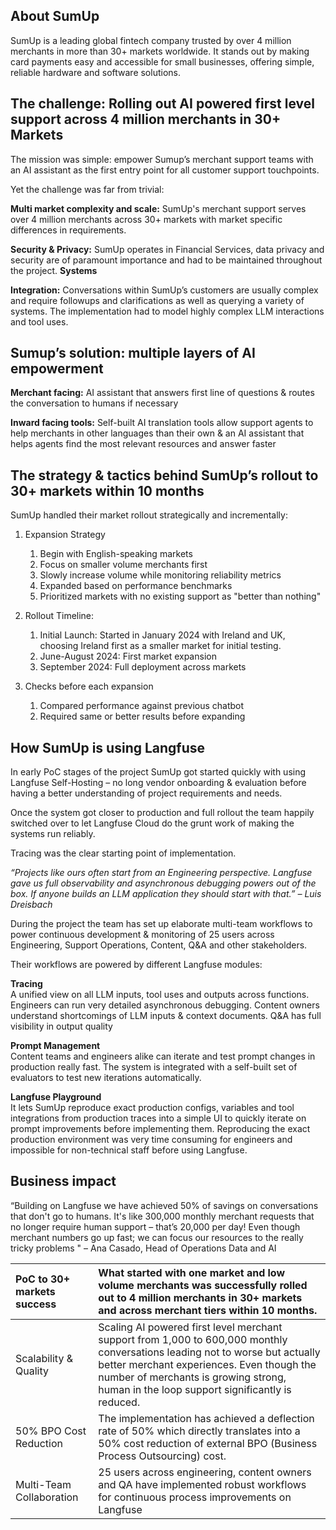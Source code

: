 ## **About SumUp**

SumUp is a leading global fintech company trusted by over 4 million merchants in more than 30+ markets worldwide. It stands out by making card payments easy and accessible for small businesses, offering simple, reliable hardware and software solutions. 

## **The challenge: Rolling out AI powered first level support across 4 million merchants in 30+ Markets**

The mission was simple: empower Sumup’s merchant support teams with an AI assistant as the first entry point for all customer support touchpoints.

Yet the challenge was far from trivial: 

**Multi market complexity and scale:** SumUp's merchant support serves over 4 million merchants across 30+ markets with market specific differences in requirements. 

**Security & Privacy:** SumUp operates in Financial Services, data privacy and security are of paramount importance and had to be maintained throughout the project. **Systems** 

**Integration:** Conversations within SumUp’s customers are usually complex and require followups and clarifications as well as querying a variety of systems. The implementation had to model highly complex LLM interactions and tool uses.

## **Sumup’s solution: multiple layers of AI empowerment**

**Merchant facing:** AI assistant that answers first line of questions & routes the conversation to humans if necessary 

**Inward facing tools:** Self-built AI translation tools allow support agents to help merchants in other languages than their own & an AI assistant that helps agents find the most relevant resources and answer faster

## **The strategy & tactics behind SumUp’s rollout to 30+ markets within 10 months**

SumUp handled their market rollout strategically and incrementally:

1. Expansion Strategy  
   1. Begin with English-speaking markets  
   2. Focus on smaller volume merchants first  
   3. Slowly increase volume while monitoring reliability metrics  
   4. Expanded based on performance benchmarks  
   5. Prioritized markets with no existing support as "better than nothing"

2. Rollout Timeline:  
   1. Initial Launch: Started in January 2024 with Ireland and UK, choosing Ireland first as a smaller market for initial testing.  
   2. June-August 2024: First market expansion  
   3. September 2024: Full deployment across markets

3. Checks before each expansion  
   1. Compared performance against previous chatbot  
   2. Required same or better results before expanding

## **How SumUp is using Langfuse**

In early PoC stages of the project SumUp got started quickly with using Langfuse Self-Hosting – no long vendor onboarding & evaluation before having a better understanding of project requirements and needs. 

Once the system got closer to production and full rollout the team happily switched over to let Langfuse Cloud do the grunt work of making the systems run reliably. 

Tracing was the clear starting point of implementation.

*“Projects like ours often start from an Engineering perspective. Langfuse gave us full observability and asynchronous debugging powers out of the box. If anyone builds an LLM application they should start with that.” – Luis Dreisbach*

During the project the team has set up elaborate multi-team workflows to power continuous development & monitoring of 25 users across Engineering, Support Operations, Content, Q\&A and other stakeholders.

Their workflows are powered by different Langfuse modules:

**Tracing**  
A unified view on all LLM inputs, tool uses and outputs across functions. Engineers can run very detailed asynchronous debugging. Content owners understand shortcomings of LLM inputs & context documents. Q\&A has full visibility in output quality

**Prompt Management**   
Content teams and engineers alike can iterate and test prompt changes in production really fast. The system is integrated with a self-built set of evaluators to test new iterations automatically.

**Langfuse Playground**   
It lets SumUp reproduce exact production configs, variables and tool integrations from production traces into a simple UI to quickly iterate on prompt improvements before implementing them. Reproducing the exact production environment was very time consuming for engineers and impossible for non-technical staff before using Langfuse.

## **Business impact**

“Building on Langfuse we have achieved 50% of savings on conversations that don't go to humans. It's like 300,000 monthly merchant requests that no longer require human support – that’s 20,000 per day\! Even though merchant numbers go up fast; we can focus our resources to the really tricky problems " – Ana Casado, Head of Operations Data and AI

| PoC to 30+ markets success | What started with one market and low volume merchants was successfully rolled out to 4 million merchants in 30+ markets and across merchant tiers within 10 months. |
| :---- | :---- |
| Scalability & Quality | Scaling AI powered first level merchant support from 1,000 to 600,000 monthly conversations leading not to worse but actually better merchant experiences. Even though the number of merchants is growing strong, human in the loop support significantly is reduced. |
| 50% BPO Cost Reduction  | The implementation has achieved a deflection rate of 50% which directly translates into a 50% cost reduction of external BPO (Business Process Outsourcing) cost.  |
| Multi-Team Collaboration | 25 users across engineering, content owners and QA have implemented robust workflows for continuous process improvements on Langfuse |